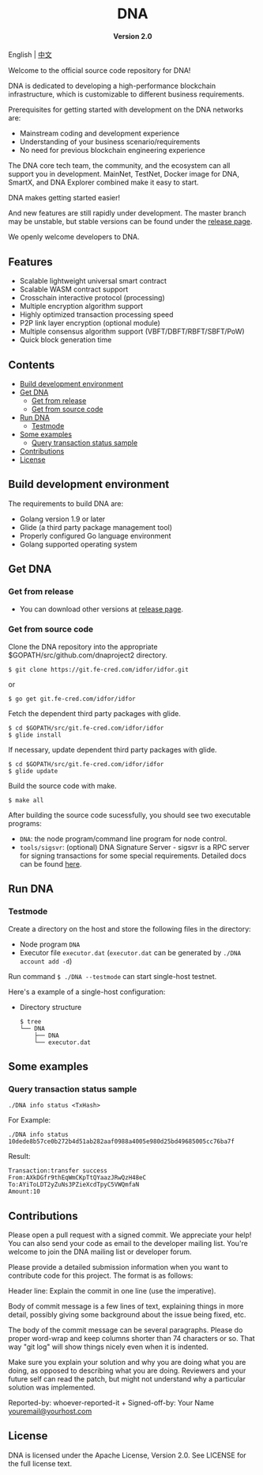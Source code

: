 
<h1 align="center">DNA </h1>
<h4 align="center">Version 2.0 </h4>

English | [中文](README_CN.md)

Welcome to the official source code repository for DNA!

DNA is dedicated to developing a high-performance blockchain infrastructure, which is customizable to different business requirements.

Prerequisites for getting started with development on the DNA networks are:

- Mainstream coding and development experience
- Understanding of your business scenario/requirements
- No need for previous blockchain engineering experience

The DNA core tech team, the community, and the ecosystem can all support you in development. MainNet, TestNet, Docker image for DNA, SmartX, and DNA Explorer combined make it easy to start.

DNA makes getting started easier!

And new features are still rapidly under development. The master branch may be unstable, but stable versions can be found under the [release page](https://git.fe-cred.com/idfor/idfor/releases).

We openly welcome developers to DNA.

## Features

- Scalable lightweight universal smart contract
- Scalable WASM contract support
- Crosschain interactive protocol (processing)
- Multiple encryption algorithm support
- Highly optimized transaction processing speed
- P2P link layer encryption (optional module)
- Multiple consensus algorithm support (VBFT/DBFT/RBFT/SBFT/PoW)
- Quick block generation time


## Contents

- [Build development environment](#build-development-environment)
- [Get DNA](#get-DNA)
    - [Get from release](#get-from-release)
    - [Get from source code](#get-from-source-code)
- [Run DNA](#run-DNA)
    - [Testmode](#testmode)
- [Some examples](#some-example)
    - [Query transaction status sample](#query-transaction-status-sample)
- [Contributions](#contributions)
- [License](#license)

## Build development environment
The requirements to build DNA are:

- Golang version 1.9 or later
- Glide (a third party package management tool)
- Properly configured Go language environment
- Golang supported operating system

## Get DNA

### Get from release

- You can download other versions at [release page](https://git.fe-cred.com/idfor/idfor/releases).

### Get from source code

Clone the DNA repository into the appropriate $GOPATH/src/github.com/dnaproject2 directory.

```
$ git clone https://git.fe-cred.com/idfor/idfor.git
```
or
```
$ go get git.fe-cred.com/idfor/idfor
```
Fetch the dependent third party packages with glide.

```
$ cd $GOPATH/src/git.fe-cred.com/idfor/idfor
$ glide install
```

If necessary, update dependent third party packages with glide.

```
$ cd $GOPATH/src/git.fe-cred.com/idfor/idfor
$ glide update
```

Build the source code with make.

```
$ make all
```

After building the source code sucessfully, you should see two executable programs:

- `DNA`: the node program/command line program for node control.
- `tools/sigsvr`: (optional) DNA Signature Server - sigsvr is a RPC server for signing transactions for some special requirements. Detailed docs can be found [here](https://github.com/dnaproject2/documentation/blob/master/docs/pages/doc_en/DNA/sigsvr_en.md).

## Run DNA

### Testmode

Create a directory on the host and store the following files in the directory:
- Node program `DNA`
- Executor file `executor.dat` (`executor.dat` can be generated by `./DNA account add -d`)

Run command `$ ./DNA --testmode` can start single-host testnet.

Here's a example of a single-host configuration:

- Directory structure

    ```shell
    $ tree
    └── DNA
        ├── DNA
        └── executor.dat
    ```

## Some examples

### Query transaction status sample

```shell
./DNA info status <TxHash>
```

For Example:

```shell
./DNA info status 10dede8b57ce0b272b4d51ab282aaf0988a4005e980d25bd49685005cc76ba7f
```

Result:

```shell
Transaction:transfer success
From:AXkDGfr9thEqWmCKpTtQYaazJRwQzH48eC
To:AYiToLDT2yZuNs3PZieXcdTpyC5VWQmfaN
Amount:10
```

## Contributions

Please open a pull request with a signed commit. We appreciate your help! You can also send your code as email to the developer mailing list. You're welcome to join the DNA mailing list or developer forum.

Please provide a detailed submission information when you want to contribute code for this project. The format is as follows:

Header line: Explain the commit in one line (use the imperative).

Body of commit message is a few lines of text, explaining things in more detail, possibly giving some background about the issue being fixed, etc.

The body of the commit message can be several paragraphs. Please do proper word-wrap and keep columns shorter than 74 characters or so. That way "git log" will show things  nicely even when it is indented.

Make sure you explain your solution and why you are doing what you are doing, as opposed to describing what you are doing. Reviewers and your future self can read the patch, but might not understand why a particular solution was implemented.

Reported-by: whoever-reported-it +
Signed-off-by: Your Name [youremail@yourhost.com](mailto:youremail@yourhost.com)

## License

DNA is licensed under the Apache License, Version 2.0. See LICENSE for the full license text.

